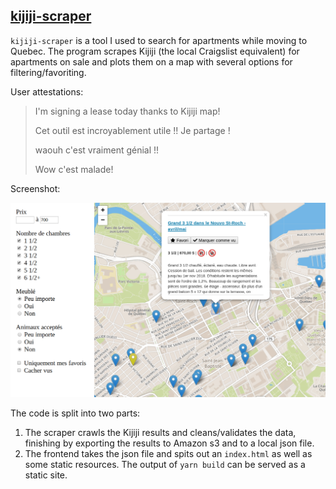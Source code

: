 [kijiji-scraper](http://kijijimap.hammes.io/)
-------------

`kijiji-scraper` is a tool I used to search for apartments while moving to Quebec.
The program scrapes Kijiji (the local Craigslist equivalent) for apartments on sale and plots them on a map with several options for filtering/favoriting.

User attestations:

> I'm signing a lease today thanks to Kijiji map!
>
> Cet outil est incroyablement utile !! Je partage !
>
> waouh c'est vraiment génial !!
>
> Wow c'est malade!

Screenshot:

![Site in action](/ReadmeScreenshot.png)

The code is split into two parts:

1. The scraper crawls the Kijiji results and cleans/validates the data, finishing by exporting the results to Amazon s3 and to a local json file.
2. The frontend takes the json file and spits out an `index.html` as well as some static resources.
The output of `yarn build` can be served as a static site.

